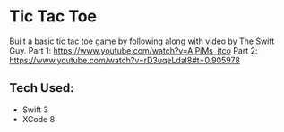 # Tic Tac Toe

Built a basic tic tac toe game by following along with video by The Swift Guy.
Part 1: https://www.youtube.com/watch?v=AIPiMs_jtco
Part 2: https://www.youtube.com/watch?v=rD3uqeLdal8#t=0.905978

## Tech Used:
* Swift 3
* XCode 8
